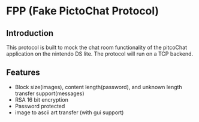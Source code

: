 # FPP (Fake PictoChat Protocol)
## Introduction
This protocol is built to mock the chat room functionality of the pitcoChat application on the nintendo DS lite. The protocol will run on a TCP backend. 

## Features
- Block size(images), content length(password), and unknown length transfer support(messages)
- RSA 16 bit encryption
- Password protected
- image to ascii art transfer (with gui support)




